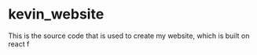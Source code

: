 # kevin_website
This is the source code that is used to create my website, which is built on react
f
